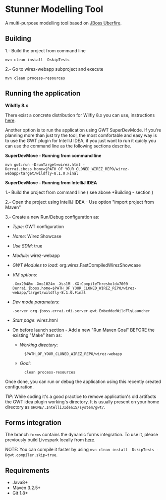 Stunner Modelling Tool
=======================

A multi-purpose modelling tool based on [JBoss Uberfire](http://www.uberfireframework.org/).                         

Building
--------
1.- Build the project from command line
    
    mvn clean install -DskipTests

2.- Go to wirez-webapp subproject and execute
    
    mvn clean process-resources

Running the application
-----------------------

**Wildfly 8.x**                         

There exist a concrete distribution for Wilfly 8.x you can use, instructions [here](./wirez-distros/src/main/wildfly8/README.md).         

Another option is to run the application using GWT SuperDevMode. If you're planning more than just try the tool, 
the most comfortable and easy way is to use the GWT plugin for IntelliJ IDEA, if you just want to run it quicly you can use the command line as the following sections describe.                                  

**SuperDevMove - Running from command line**                                          

    mvn gwt:run -DrunTarget=wirez.html -Derrai.jboss.home=$PATH_OF_YOUR_CLONED_WIREZ_REPO/wirez-webapp/target/wildfly-8.1.0.Final

**SuperDevMove - Running from IntelliJ IDEA**                                          

1.- Build the project from command line ( see above *Building  - section )             
  
2.- Open the project using IntelliJ IDEA - Use option "import project from Maven"                 
  
3.- Create a new Run/Debug configuration as:                
  - *Type*: GWT configuration                  
  - *Name*: Wirez Showcase                     
  - *Use SDM*: true                  
  - *Module*: wirez-webapp             
  - *GWT Modules to load*: org.wirez.FastCompiledWirezShowcase             
  - *VM options*: 
        
        -Xmx2048m -Xms1024m -Xss1M -XX:CompileThreshold=7000 -Derrai.jboss.home=$PATH_OF_YOUR_CLONED_WIREZ_REPO/wirez-webapp/target/wildfly-8.1.0.Final
                      
  - *Dev mode parameters*: 
        
        -server org.jboss.errai.cdi.server.gwt.EmbeddedWildFlyLauncher
                      
  - *Start page*: wirez.html                  
  
  - On before launch section - Add a new "Run Maven Goal" BEFORE the existing "Make" item as:                
    - *Working directory*: 
        
            $PATH_OF_YOUR_CLONED_WIREZ_REPO/wirez-webapp
                          
    - *Goal*: 
        
            clean process-resources                 
  
Once done, you can run or debug the application using this recently created configuration.                   
  
*TIP*: While coding it's a good practice to remove application's old artifacts the GWT idea plugin working's directory. It is usually present on your home directory as `$HOME/.IntelliJIdea15/system/gwt/`.                        


Forms integration
-----------------

The branch `forms` contains the dynamic forms integration. To use it, please previously build Livespark locally from [here](https://github.com/droolsjbpm/livespark).                   
 
NOTE: You can compile it faster by using `mvn clean install -DskipTests -Dgwt.compiler.skip=true`.                     
 
Requirements
------------
* Java8+          
* Maven 3.2.5+       
* Git 1.8+        

